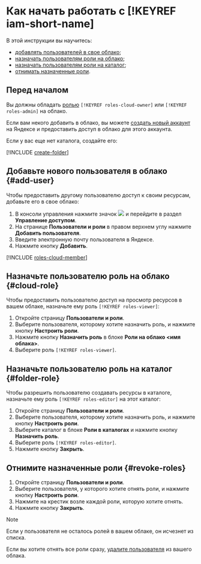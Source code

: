 # Как начать работать c [!KEYREF iam-short-name]

В этой инструкции вы научитесь:

* [добавлять пользователей в свое облако](#add-user);
* [назначать пользователям роли на облако](#cloud-role);
* [назначать пользователям роли на каталог](#folder-role);
* [отнимать назначенные роли](#revoke-roles).


## Перед началом

Вы должны обладать [ролью](concepts/access-control/roles.md) `[!KEYREF roles-cloud-owner]` или `[!KEYREF roles-admin]` на облако.

Если вам некого добавить в облако, вы можете [создать новый аккаунт](https://passport.yandex.ru/registration) на Яндексе и предоставить доступ в облако для этого аккаунта.

Если у вас еще нет каталога, создайте его:

[!INCLUDE [create-folder](../_includes/create-folder.md)]


## Добавьте нового пользователя в облако {#add-user}

Чтобы предоставить другому пользователю доступ к своим ресурсам, добавьте его в свое облако:

1. В консоли управления нажмите значок ![](../_assets/ugly-sandwich.svg) и перейдите в раздел **Управление доступом**.
2. На странице **Пользователи и роли** в правом верхнем углу нажмите **Добавить пользователя**.
3. Введите электронную почту пользователя в Яндексе.
4. Нажмите кнопку **Добавить**.

[!INCLUDE [roles-cloud-member](../_includes/roles-cloud-member.md)]

## Назначьте пользователю роль на облако {#cloud-role}

Чтобы предоставить пользователю доступ на просмотр ресурсов в вашем облаке, назначьте ему роль `[!KEYREF roles-viewer]`:

1. Откройте страницу **Пользователи и роли**.
2. Выберите пользователя, которому хотите назначить роль, и нажмите кнопку **Настроить роли**.
3. Нажмите кнопку **Назначить роль** в блоке **Роли на облако <имя облака>**.
4. Выберите роль `[!KEYREF roles-viewer]`.


## Назначьте пользователю роль на каталог {#folder-role}

Чтобы разрешить пользователю создавать ресурсы в каталоге, назначьте ему роль `[!KEYREF roles-editor]` на этот каталог:

1. Откройте страницу **Пользователи и роли**.
2. Выберите пользователя, которому хотите назначить роль, и нажмите кнопку **Настроить роли**.
3. Выберите каталог в блоке **Роли в каталогах** и нажмите кнопку **Назначить роль**.
4. Выберите роль `[!KEYREF roles-editor]`.
5. Нажмите кнопку **Закрыть**.


## Отнимите назначенные роли {#revoke-roles}

1. Откройте страницу **Пользователи и роли**.
2. Выберите пользователя, у которого хотите отнять роли, и нажмите кнопку **Настроить роли**.
3. Нажмите на крестик возле каждой роли, которую хотите отнять.
4. Нажмите кнопку **Закрыть**.

>[!NOTE]
>
>Если у пользователя не осталось ролей в вашем облаке, он исчезнет из списка.
>
>Если вы хотите отнять все роли сразу, [удалите пользователя](operations/users/delete.md) из вашего облака.
